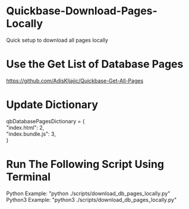 # Quickbase-Download-Pages-Locally
Quick setup to download all pages locally

# Use the Get List of Database Pages 
https://github.com/AdisKljajic/Quickbase-Get-All-Pages

# Update Dictionary
qbDatabasePagesDictionary = {<br>
    "index.html": 2,<br>
    "index.bundle.js": 3,<br>
}

# Run The Following Script Using Terminal
Python Example: "python ./scripts/download_db_pages_locally.py"<br>
Python3 Example: "python3 ./scripts/download_db_pages_locally.py"<br>

